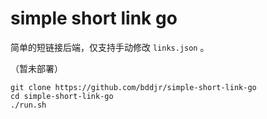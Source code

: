 # simple short link go

简单的短链接后端，仅支持手动修改 `links.json` 。

（暂未部署）

```
git clone https://github.com/bddjr/simple-short-link-go
cd simple-short-link-go
./run.sh
```
